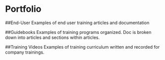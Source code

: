 # Portfolio

##End-User
Examples of end user training articles and documentation

##Guidebooks
Examples of training programs organized.  Doc is broken down into articles and sections within articles.

##Training Videos
Examples of training curriculum written and recorded for company trainings.
